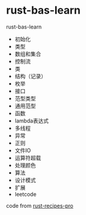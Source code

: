 # rust-bas-learn

rust-bas-learn


- 初始化
- 类型
- 数组和集合
- 控制流
- 类
- 结构（记录）
- 枚举
- 接口
- 范型类型
- 通用范型
- 函数
- lambda表达式
- 多线程
- 异常
- 正则
- 文件IO
- 运算符超载
- 处理颜色
- 算法
- 设计模式
- 扩展
- leetcode


code from [rust-recipes-pro](https://apps.apple.com/lb/app/rust-recipes-pro/id6443946748)
